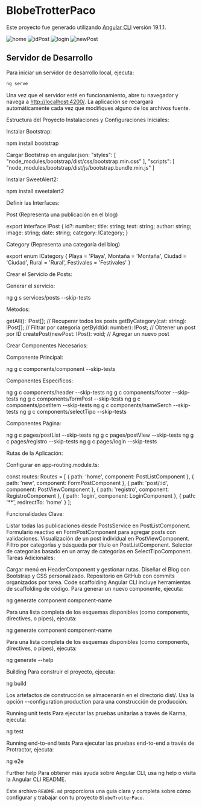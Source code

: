 # BlobeTrotterPaco

Este proyecto fue generado utilizando [Angular CLI](https://github.com/angular/angular-cli) versión 19.1.1.

![home](https://github.com/user-attachments/assets/7ef85e10-3d1d-470e-8551-f24f7c89d30d)
![idPost](https://github.com/user-attachments/assets/72460d89-f7df-4b72-ba63-ed79703c3102)
![login](https://github.com/user-attachments/assets/b327293f-9ac5-4db5-bc22-9ea6a2a0868b)
![newPost](https://github.com/user-attachments/assets/a97e4305-8ad6-4082-b53d-64961234e6f5)

## Servidor de Desarrollo

Para iniciar un servidor de desarrollo local, ejecuta:

```bash
ng serve
```

Una vez que el servidor esté en funcionamiento, abre tu navegador y navega a <http://localhost:4200/>. La aplicación se recargará automáticamente cada vez que modifiques alguno de los archivos fuente.

Estructura del Proyecto
Instalaciones y Configuraciones Iniciales:

Instalar Bootstrap:

npm install bootstrap

Cargar Bootstrap en angular.json:
"styles": [
  "node_modules/bootstrap/dist/css/bootstrap.min.css"
],
"scripts": [
  "node_modules/bootstrap/dist/js/bootstrap.bundle.min.js"
]

Instalar SweetAlert2:

npm install sweetalert2

Definir las Interfaces:

Post (Representa una publicación en el blog)

export interface IPost {
  id?: number;
  title: string;
  text: string;
  author: string;
  image: string;
  date: string;
  category: ICategory;
}

Category (Representa una categoría del blog)

export enum ICategory {
  Playa = 'Playa',
  Montaña = 'Montaña',
  Ciudad = 'Ciudad',
  Rural = 'Rural',
  Festivales = 'Festivales'
}

Crear el Servicio de Posts:

Generar el servicio:

ng g s services/posts --skip-tests

Métodos:

getAll(): IPost[]; // Recuperar todos los posts
getByCategory(cat: string): IPost[]; // Filtrar por categoría
getById(id: number): IPost; // Obtener un post por ID
createPost(newPost: IPost): void; // Agregar un nuevo post

Crear Componentes Necesarios:

Componente Principal:

ng g c components/component --skip-tests

Componentes Específicos:

ng g c components/header --skip-tests
ng g c components/footer --skip-tests
ng g c components/formPost --skip-tests
ng g c components/postItem --skip-tests
ng g c components/nameSerch --skip-tests
ng g c components/selectTipo --skip-tests

Componentes Página:

ng g c pages/postList --skip-tests
ng g c pages/postView --skip-tests
ng g c pages/registro --skip-tests
ng g c pages/login --skip-tests

Rutas de la Aplicación:

Configurar en app-routing.module.ts:

const routes: Routes = [
  { path: 'home', component: PostListComponent },
  { path: 'new', component: FormPostComponent },
  { path: 'post/:id', component: PostViewComponent },
  { path: 'registro', component: RegistroComponent },
  { path: 'login', component: LoginComponent },
  { path: '**', redirectTo: 'home' }
];

Funcionalidades Clave:

Listar todas las publicaciones desde PostsService en PostListComponent.
Formulario reactivo en FormPostComponent para agregar posts con validaciones.
Visualización de un post individual en PostViewComponent.
Filtro por categorías y búsqueda por título en PostListComponent.
Selector de categorías basado en un array de categorías en SelectTipoComponent.
Tareas Adicionales:

Cargar menú en HeaderComponent y gestionar rutas.
Diseñar el Blog con Bootstrap y CSS personalizado.
Repositorio en GitHub con commits organizados por tarea.
Code scaffolding
Angular CLI incluye herramientas de scaffolding de código. Para generar un nuevo componente, ejecuta:

ng generate component component-name

Para una lista completa de los esquemas disponibles (como components, directives, o pipes), ejecuta:

ng generate component component-name

Para una lista completa de los esquemas disponibles (como components, directives, o pipes), ejecuta:

ng generate --help

Building
Para construir el proyecto, ejecuta:

ng build

Los artefactos de construcción se almacenarán en el directorio dist/. Usa la opción --configuration production para una construcción de producción.

Running unit tests
Para ejecutar las pruebas unitarias a través de Karma, ejecuta:

ng test

Running end-to-end tests
Para ejecutar las pruebas end-to-end a través de Protractor, ejecuta:

ng e2e

Further help
Para obtener más ayuda sobre Angular CLI, usa ng help o visita la Angular CLI README.

Este archivo `README.md` proporciona una guía clara y completa sobre cómo configurar y trabajar con tu proyecto `BlobeTrotterPaco`.

